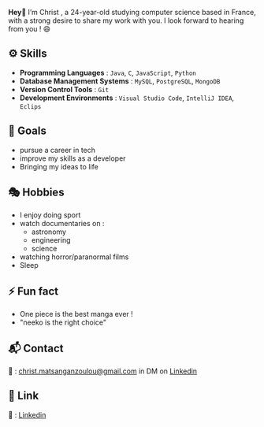 **Hey**👋
 I’m Christ , a 24-year-old studying computer science based in France, with a strong desire to share my work with you. I look forward to hearing from you ! 😄

## ⚙️ Skills

- **Programming Languages** : `Java`, `C`, `JavaScript`, `Python`
- **Database Management Systems** : `MySQL`, `PostgreSQL`, `MongoDB`
- **Version Control Tools** : `Git`
- **Development Environments** : `Visual Studio Code`, `IntelliJ IDEA`, `Eclips`

## 🎯 Goals

- pursue a career in tech
- improve my skills as a developer
- Bringing my ideas to life
  
## 🎭 Hobbies

- I enjoy doing sport
- watch documentaries on : 
  - astronomy
  - engineering
  - science
- watching horror/paranormal films
- Sleep
  
## ⚡ Fun fact 

- One piece is the best manga ever !
- "neeko is the right choice"
  
## 📬 Contact 

📨 : christ.matsanganzoulou@gmail.com
in DM on [Linkedin](https://www.linkedin.com/in/christ-matsanga-755a59303/)

## 🔗 Link

🔗 : [Linkedin](https://www.linkedin.com/in/christ-matsanga-755a59303/)



